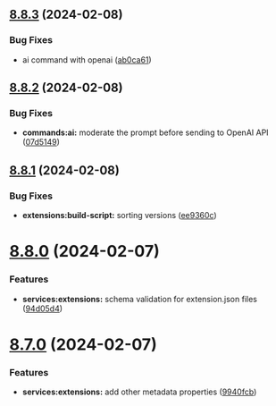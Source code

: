 ## [8.8.3](https://github.com/onesoft-sudo/sudobot/compare/v8.8.2...v8.8.3) (2024-02-08)


### Bug Fixes

* ai command with openai ([ab0ca61](https://github.com/onesoft-sudo/sudobot/commit/ab0ca612d9d8e498702355e15a6da15abc7e8cec))



## [8.8.2](https://github.com/onesoft-sudo/sudobot/compare/v8.8.1...v8.8.2) (2024-02-08)


### Bug Fixes

* **commands:ai:** moderate the prompt before sending to OpenAI API ([07d5149](https://github.com/onesoft-sudo/sudobot/commit/07d5149fb790039f371eef1251fef4239de8f668))



## [8.8.1](https://github.com/onesoft-sudo/sudobot/compare/v8.8.0...v8.8.1) (2024-02-08)


### Bug Fixes

* **extensions:build-script:** sorting versions ([ee9360c](https://github.com/onesoft-sudo/sudobot/commit/ee9360cdbc1d014c8b442248965f2e15b265d7a1))



# [8.8.0](https://github.com/onesoft-sudo/sudobot/compare/v8.7.0...v8.8.0) (2024-02-07)


### Features

* **services:extensions:** schema validation for extension.json files ([94d05d4](https://github.com/onesoft-sudo/sudobot/commit/94d05d4db7c0d223680a47c8bb3dfc7f82350a12))



# [8.7.0](https://github.com/onesoft-sudo/sudobot/compare/v8.6.2...v8.7.0) (2024-02-07)


### Features

* **services:extensions:** add other metadata properties ([9940fcb](https://github.com/onesoft-sudo/sudobot/commit/9940fcb4ec77c456373b09b466398c4c013ef4c4))



